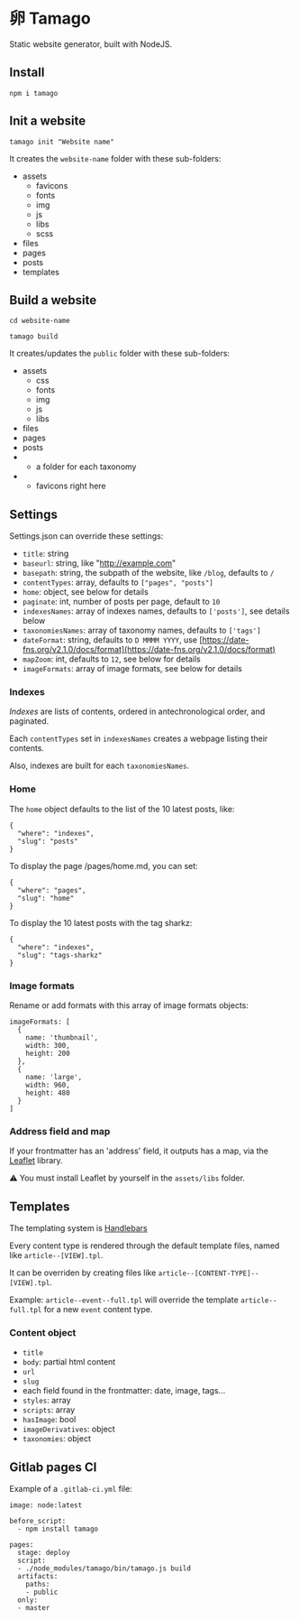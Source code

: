 # 卵 Tamago

Static website generator, built with NodeJS.

## Install

`npm i tamago`

## Init a website

`tamago init "Website name"`

It creates the `website-name` folder with these sub-folders:

- assets
  - favicons
  - fonts
  - img
  - js
  - libs
  - scss
- files
- pages
- posts
- templates

## Build a website

`cd website-name`

`tamago build`

It creates/updates the `public` folder with these sub-folders:

- assets
  - css
  - fonts
  - img
  - js
  - libs
- files
- pages
- posts
- + a folder for each taxonomy
- + favicons right here

## Settings

Settings.json can override these settings:

- `title`: string
- `baseurl`: string, like "http://example.com"
- `basepath`: string, the subpath of the website, like `/blog`, defaults to `/`
- `contentTypes`: array, defaults to `["pages", "posts"]`
- `home`: object, see below for details
- `paginate`: int, number of posts per page, default to `10`
- `indexesNames`: array of indexes names, defaults to `['posts']`, see details below
- `taxonomiesNames`: array of taxonomy names, defaults to `['tags']`
- `dateFormat`: string, defaults to `D MMMM YYYY`, use [https://date-fns.org/v2.1.0/docs/format](https://date-fns.org/v2.1.0/docs/format)
- `mapZoom`: int, defaults to `12`, see below for details
- `imageFormats`: array of image formats, see below for details

### Indexes

_Indexes_ are lists of contents, ordered in antechronological order, and paginated.

Each `contentTypes` set in `indexesNames` creates a webpage listing their contents.

Also, indexes are built for each `taxonomiesNames`.

### Home

The `home` object defaults to the list of the 10 latest posts, like:

```
{
  "where": "indexes",
  "slug": "posts"
}
```

To display the page /pages/home.md, you can set:

```
{
  "where": "pages",
  "slug": "home"
}
```

To display the 10 latest posts with the tag sharkz:

```
{
  "where": "indexes",
  "slug": "tags-sharkz"
}
```

### Image formats

Rename or add formats with this array of image formats objects:

```
imageFormats: [
  {
    name: 'thumbnail',
    width: 300,
    height: 200
  },
  {
    name: 'large',
    width: 960,
    height: 480
  }
]
```

### Address field and map

If your frontmatter has an 'address' field, it outputs has a map, via the [Leaflet](https://leafletjs.com/) library.

⚠️ You must install Leaflet by yourself in the `assets/libs` folder.

## Templates

The templating system is [Handlebars](https://handlebarsjs.com/)

Every content type is rendered through the default template files, named like `article--[VIEW].tpl`.

It can be overriden by creating files like `article--[CONTENT-TYPE]--[VIEW].tpl`.

Example: `article--event--full.tpl` will override the template `article--full.tpl` for a new `event` content type.

### Content object

- `title`
- `body`: partial html content
- `url`
- `slug`
- each field found in the frontmatter: date, image, tags...
- `styles`: array
- `scripts`: array
- `hasImage`: bool
- `imageDerivatives`: object
- `taxonomies`: object

## Gitlab pages CI

Example of a `.gitlab-ci.yml` file:

```
image: node:latest

before_script:
  - npm install tamago

pages:
  stage: deploy
  script:
  - ./node_modules/tamago/bin/tamago.js build
  artifacts:
    paths:
    - public
  only:
  - master
```
